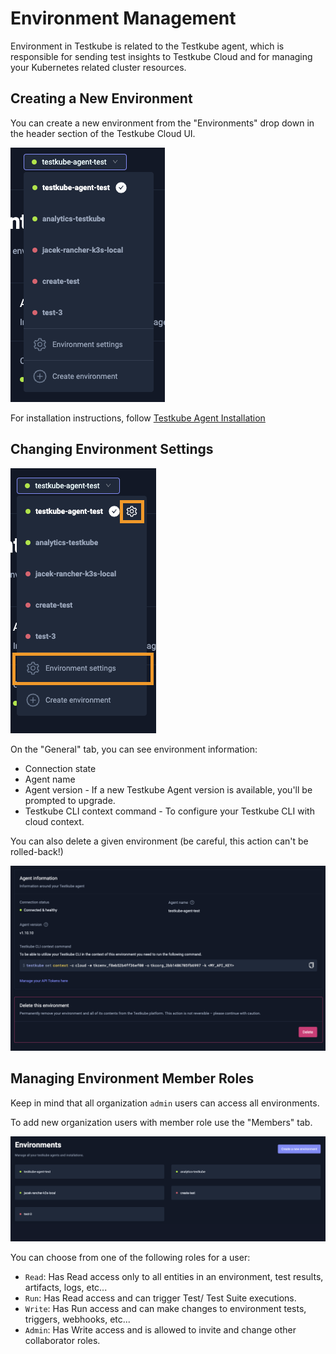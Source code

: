 # Environment Management

Environment in Testkube is related to the Testkube agent, which is responsible for sending
test insights to Testkube Cloud and for managing your Kubernetes related cluster resources.


## Creating a New Environment

You can create a new environment from the "Environments" drop down in the header section of the Testkube Cloud UI. 

![env-drop-down](../../img/env-drop-down.png)

For installation instructions, follow [Testkube Agent Installation](installing-cluster-components.md)

## Changing Environment Settings

![env-settings](../../img/env-settings.png)


On the "General" tab, you can see environment information:
* Connection state 
* Agent name
* Agent version - If a new Testkube Agent version is available, you'll be prompted to upgrade.
* Testkube CLI context command - To configure your Testkube CLI with cloud context.

You can also delete a given environment (be careful, this action can't be rolled-back!)

![env-information](../../img/env-information.png)


## Managing Environment Member Roles

Keep in mind that all organization `admin` users can access all environments.

To add new organization users with member role use the "Members" tab.

![adding-new-member](../../img/adding-new-member.png)

You can choose from one of the following roles for a user: 

* `Read`: Has Read access only to all entities in an environment, test results, artifacts, logs, etc...
* `Run`: Has Read access and can trigger Test/ Test Suite executions.
* `Write`: Has Run access and can make changes to environment tests, triggers, webhooks, etc...
* `Admin`: Has Write access and is allowed to invite and change other collaborator roles.





